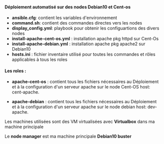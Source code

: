 #### Déploiement automatisé sur des nodes Debian10 et Cent-os

- **ansible.cfg**: contient les variables d'environnement
- **command.sh**: contient des commandes directes vers les nodes
- **display_config.yml**: playbook pour obtenir les configuartions des divers nodes
- **install-apache-cent-os.yml** : installation apache pkg httpd sur Cent-Os
- **install-apache-debian.yml** : installation apache pkg apache2 sur Debian10
- **hosts.ini** : fichier inventaire utilisé pour toutes les commandes et rôles applicables à tous les roles

#### Les roles :

- **apache-cent-os** : contient tous les fichiers nécessaires au Déploiement et à la configuration d'un serveur apache sur le node Cent-OS host: cent-apache.

- **apache-debian** : contient tous les fichiers nécessaires au Déploiement et à la configuration d'un serveur apache sur le node debian host: dev-apache.

Les machines utilisées sont des VM virtualisées avec **Virtualbox** dans ma machine principale

Le **node manager** est ma machine principale **Debian10 buster**
